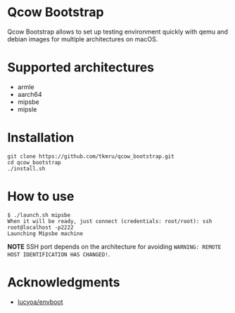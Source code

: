 # Qcow Bootstrap

 Qcow Bootstrap allows to set up testing environment quickly with qemu and debian images for multiple architectures on macOS.

# Supported architectures

- armle
- aarch64
- mipsbe
- mipsle

# Installation

```
git clone https://github.com/tkmru/qcow_bootstrap.git
cd qcow_bootstrap
./install.sh
```

# How to use

```
$ ./launch.sh mipsbe
When it will be ready, just connect (credentials: root/root): ssh root@localhost -p2222
Launching Mipsbe machine
```

**NOTE** SSH port depends on the architecture for avoiding ```WARNING: REMOTE HOST IDENTIFICATION HAS CHANGED!```.

# Acknowledgments

- [lucyoa/envboot](https://github.com/lucyoa/envboot)
